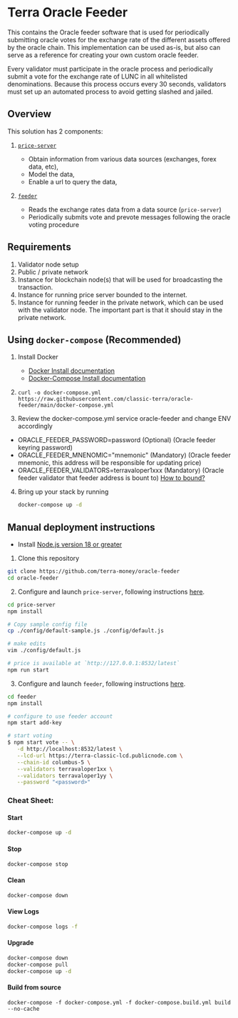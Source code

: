 # Terra Oracle Feeder

This contains the Oracle feeder software that is used for periodically submitting oracle votes for the exchange rate of the different assets offered by the oracle chain. This implementation can be used as-is, but also can serve as a reference for creating your own custom oracle feeder.

Every validator must participate in the oracle process and periodically submit a vote for the exchange rate of LUNC in all whitelisted denominations. Because this process occurs every 30 seconds, validators must set up an automated process to avoid getting slashed and jailed.

## Overview

This solution has 2 components:

1. [`price-server`](price-server/)

   - Obtain information from various data sources (exchanges, forex data, etc),
   - Model the data,
   - Enable a url to query the data,

2. [`feeder`](feeder/)

   - Reads the exchange rates data from a data source (`price-server`)
   - Periodically submits vote and prevote messages following the oracle voting procedure

## Requirements
1. Validator node setup
2. Public / private network 
3. Instance for blockchain node(s) that will be used for broadcasting the transaction.
4. Instance for running price server bounded to the internet.
5. Instance for running feeder in the private network, which can be used with the validator node. The important part is that it should stay in the private network.

## Using `docker-compose` (Recommended)

1. Install Docker

	- [Docker Install documentation](https://docs.docker.com/install/)
	- [Docker-Compose Install documentation](https://docs.docker.com/compose/install/)

2. `curl -o docker-compose.yml https://raw.githubusercontent.com/classic-terra/oracle-feeder/main/docker-compose.yml`

3. Review the docker-compose.yml service oracle-feeder and change ENV accordingly
* ORACLE_FEEDER_PASSWORD=password (Optional) (Oracle feeder keyring password)
* ORACLE_FEEDER_MNENOMIC="mnemonic" (Mandatory) (Oracle feeder mnemonic, this address will be responsible for updating price)
* ORACLE_FEEDER_VALIDATORS=terravaloper1xxx (Mandatory) (Oracle feeder validator that feeder address is bount to) [How to bound?](feeder/README.md#make-a-new-key-for-oracle-votes)

4. Bring up your stack by running

	```bash
	docker-compose up -d
	```

## Manual deployment instructions

- Install [Node.js version 18 or greater](https://nodejs.org/)

1. Clone this repository

```sh
git clone https://github.com/terra-money/oracle-feeder
cd oracle-feeder
```

2. Configure and launch `price-server`, following instructions [here](price-server/).

```sh
cd price-server
npm install

# Copy sample config file
cp ./config/default-sample.js ./config/default.js

# make edits
vim ./config/default.js

# price is available at `http://127.0.0.1:8532/latest`
npm run start
```

3. Configure and launch `feeder`, following instructions [here](feeder/).

```sh
cd feeder
npm install

# configure to use feeder account
npm start add-key

# start voting
$ npm start vote -- \
   -d http://localhost:8532/latest \
   --lcd-url https://terra-classic-lcd.publicnode.com \
   --chain-id columbus-5 \
   --validators terravaloper1xx \
   --validators terravaloper1yy \
   --password "<password>"
```

### Cheat Sheet:

#### Start

```bash
docker-compose up -d
```

#### Stop

```bash
docker-compose stop
```

#### Clean

```bash
docker-compose down
```

#### View Logs

```bash
docker-compose logs -f
```

#### Upgrade

```bash
docker-compose down
docker-compose pull
docker-compose up -d
```

#### Build from source

```
docker-compose -f docker-compose.yml -f docker-compose.build.yml build --no-cache
```
